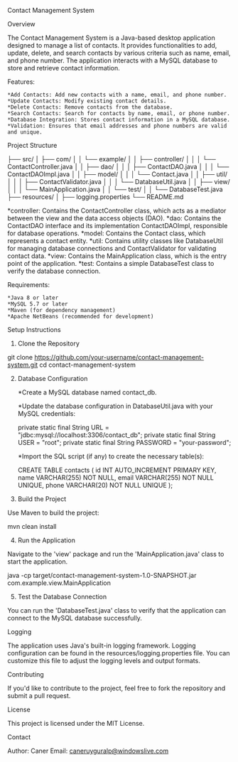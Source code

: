 Contact Management System


Overview

The Contact Management System is a Java-based desktop application designed to manage a list of contacts. It provides functionalities to add, update, delete, and search contacts by various criteria such as name, email, and phone number. The application interacts with a MySQL database to store and retrieve contact information.


Features:

    *Add Contacts: Add new contacts with a name, email, and phone number.
    *Update Contacts: Modify existing contact details.
    *Delete Contacts: Remove contacts from the database.
    *Search Contacts: Search for contacts by name, email, or phone number.
    *Database Integration: Stores contact information in a MySQL database.
    *Validation: Ensures that email addresses and phone numbers are valid and unique.


Project Structure

├── src/
│   ├── com/
│   │   └── example/
│   │       ├── controller/
│   │       │   └── ContactController.java
│   │       ├── dao/
│   │       │   ├── ContactDAO.java
│   │       │   └── ContactDAOImpl.java
│   │       ├── model/
│   │       │   └── Contact.java
│   │       ├── util/
│   │       │   ├── ContactValidator.java
│   │       │   └── DatabaseUtil.java
│   │       ├── view/
│   │       │   └── MainApplication.java
│   │       └── test/
│   │           └── DatabaseTest.java
├── resources/
│   ├── logging.properties
└── README.md


*controller: Contains the ContactController class, which acts as a mediator between the view and the data access objects (DAO).
*dao: Contains the ContactDAO interface and its implementation ContactDAOImpl, responsible for database operations.
*model: Contains the Contact class, which represents a contact entity.
*util: Contains utility classes like DatabaseUtil for managing database connections and ContactValidator for validating contact data.
*view: Contains the MainApplication class, which is the entry point of the application.
*test: Contains a simple DatabaseTest class to verify the database connection.


Requirements:

    *Java 8 or later
    *MySQL 5.7 or later
    *Maven (for dependency management)
    *Apache NetBeans (recommended for development)

Setup Instructions

1. Clone the Repository

git clone https://github.com/your-username/contact-management-system.git
cd contact-management-system

2. Database Configuration

    *Create a MySQL database named contact_db.

    *Update the database configuration in DatabaseUtil.java with your MySQL credentials:

	private static final String URL = "jdbc:mysql://localhost:3306/contact_db";
	private static final String USER = "root";
	private static final String PASSWORD = "your-password";

    *Import the SQL script (if any) to create the necessary table(s):

	CREATE TABLE contacts (
    		id INT AUTO_INCREMENT PRIMARY KEY,
    		name VARCHAR(255) NOT NULL,
    		email VARCHAR(255) NOT NULL UNIQUE,
    		phone VARCHAR(20) NOT NULL UNIQUE
	);

3. Build the Project

Use Maven to build the project:

mvn clean install


4. Run the Application

Navigate to the 'view' package and run the 'MainApplication.java' class to start the application.

java -cp target/contact-management-system-1.0-SNAPSHOT.jar com.example.view.MainApplication


5. Test the Database Connection

You can run the 'DatabaseTest.java' class to verify that the application can connect to the MySQL database successfully.


Logging

The application uses Java's built-in logging framework. Logging configuration can be found in the resources/logging.properties file. You can customize this file to adjust the logging levels and output formats.


Contributing

If you'd like to contribute to the project, feel free to fork the repository and submit a pull request.


License

This project is licensed under the MIT License.


Contact

Author: Caner
Email: caneruyguralp@windowslive.com



